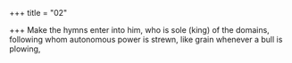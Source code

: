 +++
title = "02"

+++
Make the hymns enter into him, who is sole (king) of the domains, following whom autonomous power is strewn, like grain whenever a bull  is plowing,  